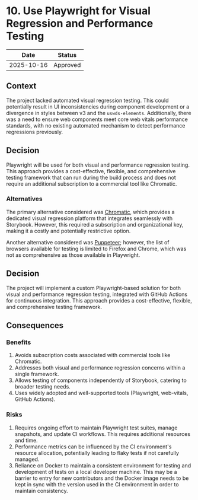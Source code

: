 # 10. Use Playwright for Visual Regression and Performance Testing

| Date       | Status   |
| ---------- | -------- |
| 2025-10-16 | Approved |

## Context

The project lacked automated visual regression testing. This could potentially result in UI inconsistencies during component development or a divergence in styles between v3 and the `uswds-elements`. Additionally, there was a need to ensure web components meet core web vitals performance standards, with no existing automated mechanism to detect performance regressions previously. 

## Decision

Playwright will be used for both visual and performance regression testing. This approach provides a cost-effective, flexible, and comprehensive testing framework that can run during the build process and does not require an additional subscription to a commercial tool like Chromatic.

### Alternatives

The primary alternative considered was [Chromatic](https://www.chromatic.com/), which provides a dedicated visual regression platform that integrates seamlessly with Storybook. However, this required a subscription and organizational key, making it a costly and potentially restrictive option. 

Another alternative considered was [Puppeteer](https://pptr.dev/); however, the list of browsers available for testing is limited to Firefox and Chrome, which was not as comprehensive as those available in Playwright.

## Decision

The project will implement a custom Playwright-based solution for both visual and performance regression testing, integrated with GitHub Actions for continuous integration. This approach provides a cost-effective, flexible, and comprehensive testing framework.

## Consequences

### Benefits

1. Avoids subscription costs associated with commercial tools like Chromatic.
2. Addresses both visual and performance regression concerns within a single framework.
3. Allows testing of components independently of Storybook, catering to broader testing needs.
4. Uses widely adopted and well-supported tools (Playwright, web-vitals, GitHub Actions).

### Risks

1. Requires ongoing effort to maintain Playwright test suites, manage snapshots, and update CI workflows. This requires additional resources and time.
2. Performance metrics can be influenced by the CI environment's resource allocation, potentially leading to flaky tests if not carefully managed.
3. Reliance on Docker to maintain a consistent environment for testing and development of tests on a local developer machine. This may be a barrier to entry for new contributors and the Docker image needs to be kept in sync with the version used in the CI environment in order to maintain consistency.